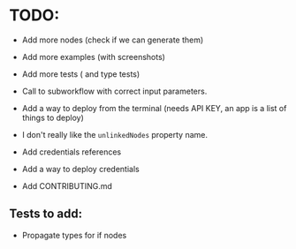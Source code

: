 # TODO:

- Add more nodes (check if we can generate them)
- Add more examples (with screenshots)
- Add more tests ( and type tests)
- Call to subworkflow with correct input parameters.
- Add a way to deploy from the terminal (needs API KEY, an app is a list of things to deploy)
- I don't really like the `unlinkedNodes` property name.

- Add credentials references
- Add a way to deploy credentials
- Add CONTRIBUTING.md

## Tests to add:

- Propagate types for if nodes
